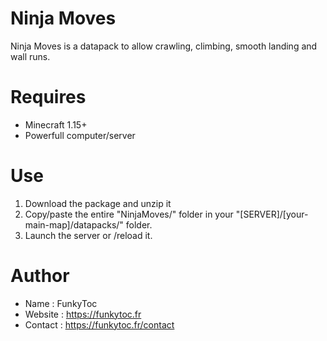 # Ninja Moves
Ninja Moves is a datapack to allow crawling, climbing, smooth landing and wall runs.

# Requires 
- Minecraft 1.15+
- Powerfull computer/server

# Use
1. Download the package and unzip it
2. Copy/paste the entire "NinjaMoves/" folder in your "[SERVER]/[your-main-map]/datapacks/" folder.
3. Launch the server or /reload it.

# Author
- Name : FunkyToc 
- Website : https://funkytoc.fr
- Contact : https://funkytoc.fr/contact